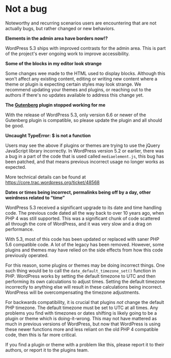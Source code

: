 # Not a bug

Noteworthy and recurring scenarios users are encountering that are not actually bugs, but rather changed or new behaviors.

**Elements in the admin area have borders now!?**

WordPress 5.3 ships with improved contrasts for the admin area. This is part of the project's ever ongoing work to improve accessibility.

**Some of the blocks in my editor look strange**

Some changes wee made to the HTML used to display blocks. Although this won't affect any existing content, editing or writing new content where a theme or plugin is expecting certain styles may look strange. We recommend updating your themes and plugins, or reaching out to the authors if there's no updates available to address this change yet.

**The [Gutenberg](https://wordpress.org/plugins/gutenberg/) plugin stopped working for me**

With the release of WordPress 5.3, only version 6.6 or newer of the Gutenberg plugin is compatible, so please update the plugin and all should be good.

**Uncaught TypeError: $ is not a function**

Users may see the above if plugins or themes are trying to use the jQuery JavaScript library incorrectly. In WordPress version 5.2 or earlier, there was a bug in a part of the code that is used called `mediaelement.js`, this bug has been patched, and that means previous incorrect usage no longer works as expected.

More technical details can be found at https://core.trac.wordpress.org/ticket/48568

**Dates or times being incorrect, permalinks being off by a day, other weirdness related to “time”**

WordPress 5.3 received a significant upgrade to its date and time handling code. The previous code dated all the way back to over 10 years ago, when PHP 4 was still supported. This was a significant chunk of code scattered all through the core of WordPress, and it was very slow and a drag on performance.

With 5.3, most of this code has been updated or replaced with saner PHP 5.6 compatible code. A lot of the legacy has been removed. However, some plugins and themes may have relied on the side effects from how this code previously operated.

For this reason, some plugins or themes may be doing incorrect things. One such thing would be to call the `date_default_timezone_set()` function in PHP. WordPress works by setting the default timezone to UTC and then performing its own calculations to adjust times. Setting the default timezone incorrectly to anything else will result in these calculations being incorrect. WordPress will be overcompensating the timezone adjustments.

For backwards compatibility, it is crucial that plugins *not* change the default PHP timezone. The default timezone must be set to UTC at all times. Any problems you find with timezones or dates shifting is likely going to be a plugin or theme which is doing-it-wrong. This may not have mattered as much in previous versions of WordPress, but now that WordPress is using these newer functions more and less reliant on the old PHP 4 compatible code, then this is far more critical.

If you find a plugin or theme with a problem like this, please report it to their authors, or report it to the plugins team.
